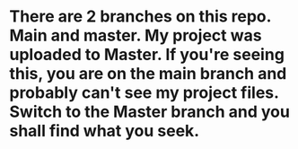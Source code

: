 # There are 2 branches on this repo. Main and master. My project was uploaded to Master. If you're seeing this, you are on the main branch and probably can't see my project files. Switch to the Master branch and you shall find what you seek.
